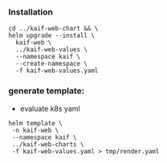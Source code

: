 ### Installation

```
cd ../kaif-web-chart && \
helm upgrade --install \
  kaif-web \
  ../kaif-web-values \
  --namespace kaif \
  --create-namespace \
  -f kaif-web-values.yaml 
```

### generate template:

* evaluate k8s yaml

```
helm template \
 -n kaif-web \
 --namespace kaif \
 ../kaif-web-charts \
 -f kaif-web-values.yaml > tmp/render.yaml
``` 

